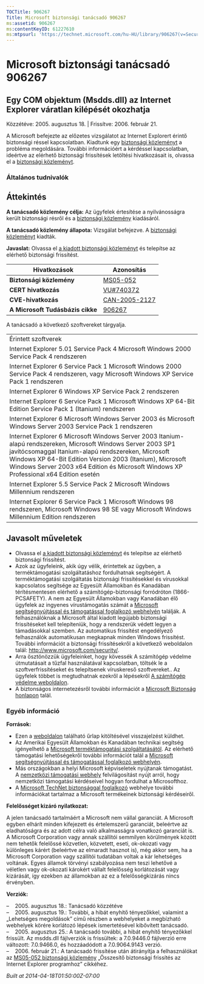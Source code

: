 ```yaml
---
TOCTitle: 906267
Title: Microsoft biztonsági tanácsadó 906267
ms:assetid: 906267
ms:contentKeyID: 61227610
ms:mtpsurl: 'https://technet.microsoft.com/hu-HU/library/906267(v=Security.10)'
---
```




Microsoft biztonsági tanácsadó 906267
=====================================

Egy COM objektum (Msdds.dll) az Internet Explorer váratlan kilépését okozhatja
------------------------------------------------------------------------------

Közzétéve: 2005. augusztus 18. | Frissítve: 2006. február 21.

A Microsoft befejezte az előzetes vizsgálatot az Internet Explorert érintő biztonsági réssel kapcsolatban. Kiadtunk egy [biztonsági közleményt](http://go.microsoft.com/fwlink/?linkid=50690) a probléma megoldására. További információért a kérdéssel kapcsolatban, ideértve az elérhető biztonsági frissítések letöltési hivatkozásait is, olvassa el a [biztonsági közleményt](http://go.microsoft.com/fwlink/?linkid=50690).

### Általános tudnivalók

Áttekintés
----------


**A tanácsadó közlemény célja:** Az ügyfelek értesítése a nyilvánosságra került biztonsági résről és a [biztonsági közlemény](http://go.microsoft.com/fwlink/?linkid=50690) kiadásáról.

**A tanácsadó közlemény állapota:** Vizsgálat befejezve. A [biztonsági közleményt](http://go.microsoft.com/fwlink/?linkid=50690) kiadták.

**Javaslat:** Olvassa el [a kiadott biztonsági közleményt](http://go.microsoft.com/fwlink/?linkid=50690) és telepítse az elérhető biztonsági frissítést.

| Hivatkozások                     | Azonosítás                                                                       |
|----------------------------------|----------------------------------------------------------------------------------|
| **Biztonsági közlemény**         | [MS05-052](http://go.microsoft.com/fwlink/?linkid=50690)                         |
| **CERT hivatkozás**              | [VU\#740372](http://www.kb.cert.org/vuls/id/740372)                              |
| **CVE-hivatkozás**               | [CAN-2005-2127](http://www.cve.mitre.org/cgi-bin/cvename.cgi?name=can-2005-2127) |
| **A Microsoft Tudásbázis cikke** | [906267](http://support.microsoft.com/kb/906267)                                 |

A tanácsadó a következő szoftvereket tárgyalja.

|                                                                                                                                                                                                                                                                                                                           |
|---------------------------------------------------------------------------------------------------------------------------------------------------------------------------------------------------------------------------------------------------------------------------------------------------------------------------|
| Érintett szoftverek                                                                                                                                                                                                                                                                                                       |
| Internet Explorer 5.01 Service Pack 4 Microsoft Windows 2000 Service Pack 4 rendszeren                                                                                                                                                                                                                                    |
| Internet Explorer 6 Service Pack 1 Microsoft Windows 2000 Service Pack 4 rendszeren, vagy Microsoft Windows XP Service Pack 1 rendszeren                                                                                                                                                                                  |
| Internet Explorer 6 Windows XP Service Pack 2 rendszeren                                                                                                                                                                                                                                                                  |
| Internet Explorer 6 Service Pack 1 Microsoft Windows XP 64-Bit Edition Service Pack 1 (Itanium) rendszeren                                                                                                                                                                                                                |
| Internet Explorer 6 Microsoft Windows Server 2003 és Microsoft Windows Server 2003 Service Pack 1 rendszeren                                                                                                                                                                                                              |
| Internet Explorer 6 Microsoft Windows Server 2003 Itanium-alapú rendszereken, Microsoft Windows Server 2003 SP1 javítócsomaggal Itanium-alapú rendszereken, Microsoft Windows XP 64-Bit Edition Version 2003 (Itanium), Microsoft Windows Server 2003 x64 Edition és Microsoft Windows XP Professional x64 Edition esetén |
| Internet Explorer 5.5 Service Pack 2 Microsoft Windows Millennium rendszeren                                                                                                                                                                                                                                              |
| Internet Explorer 6 Service Pack 1 Microsoft Windows 98 rendszeren, Microsoft Windows 98 SE vagy Microsoft Windows Millennium Edition rendszeren                                                                                                                                                                          |

Javasolt műveletek
------------------


-   Olvassa el [a kiadott biztonsági közleményt](http://go.microsoft.com/fwlink/?linkid=50690) és telepítse az elérhető biztonsági frissítést.
-   Azok az ügyfeleink, akik úgy vélik, érintettek az ügyben, a terméktámogatási szolgáltatáshoz fordulhatnak segítségért. A terméktámogatási szolgáltatás biztonsági frissítésekkel és vírusokkal kapcsolatos segítsége az Egyesült Államokban és Kanadában térítésmentesen elérhető a számítógép-biztonsági forródróton (1866-PCSAFETY). A nem az Egyesült Államokban vagy Kanadában élő ügyfelek az ingyenes vírustámogatás számát a [Microsoft segítségnyújtással és támogatással foglalkozó webhelyén](http://support.microsoft.com/security/) találják.
    A felhasználóknak a Microsoft által kiadott legújabb biztonsági frissítéseket kell telepíteniük, hogy a rendszerük védett legyen a támadásokkal szemben. Az automatikus frissítést engedélyező felhasználók automatikusan megkapnak minden Windows frissítést. További információt a biztonsági frissítésekről a következő weboldalon talál: <http://www.microsoft.com/security/>.
-   Arra ösztönözzük ügyfeleinket, hogy kövessék A számítógép védelme útmutatásait a tűzfal használatával kapcsolatban, töltsék le a szoftverfrissítéseket és telepítsenek víruskereső szoftvereket.. Az ügyfelek többet is megtudhatnak ezekről a lépésekről [A számítógép védelme weboldalon](http://www.microsoft.com/protect).
-   A biztonságos internetezésről további információt a [Microsoft Biztonság honlapon](http://www.microsoft.com/security) talál.

### Egyéb információ

**Források:**

-   Ezen a [weboldalon](https://support.microsoft.com/common/survey.aspx?scid=sw;en;1257&amp;showpage=1&amp;ws=technet&amp;sd=tech) található űrlap kitöltésével visszajelzést küldhet.
-   Az Amerikai Egyesült Államokban és Kanadában technikai segítség igényelhető a [Microsoft terméktámogatási szolgáltatásától](http://go.microsoft.com/fwlink/?linkid=21131). Az elérhető támogatási lehetőségekről további információt talál a [Microsoft segítségnyújtással és támogatással foglalkozó webhelyén](http://support.microsoft.com/).
-   Más országokban a helyi Microsoft képviseletek nyújtanak támogatást. A [nemzetközi támogatási webhely](http://go.microsoft.com/fwlink/?linkid=21155) felvilágosítást nyújt arról, hogy nemzetközi támogatási kérdéseivel hogyan fordulhat a Microsofthoz.
-   A [Microsoft TechNet biztonsággal foglalkozó](http://go.microsoft.com/fwlink/?linkid=21132) webhelye további információkat tartalmaz a Microsoft termékeinek biztonsági kérdéseiről.

**Felelősséget kizáró nyilatkozat:**

A jelen tanácsadó tartalmáért a Microsoft nem vállal garanciát. A Microsoft egyben elhárít minden kifejezett és értelemszerű garanciát, beleértve az eladhatóságra és az adott célra való alkalmasságra vonatkozó garanciát is. A Microsoft Corporation vagy annak szállítói semmilyen körülmények között nem tehetők felelőssé közvetlen, közvetett, eseti, ok-okozati vagy különleges kárért (beleértve az elmaradt hasznot is), még akkor sem, ha a Microsoft Corporation vagy szállítói tudatában voltak a kár lehetséges voltának. Egyes államok törvényi szabályozása nem teszi lehetővé a véletlen vagy ok-okozati károkért vállalt felelősség korlátozását vagy kizárását, így ezekben az államokban az ez a felelősségkizárás nincs érvényben.

**Verziók:**

&ndash;&nbsp;&nbsp;&nbsp;&nbsp;2005. augusztus 18.: Tanácsadó közzétéve  
&ndash;&nbsp;&nbsp;&nbsp;&nbsp;2005. augusztus 19.: További, a hibát enyhítő tényezőkkel, valamint a „Lehetséges megoldások” című részben a webhelyeket a megbízható webhelyek körére korlátozó lépések ismertetésével kibővített tanácsadó.  
&ndash;&nbsp;&nbsp;&nbsp;&nbsp;2005. augusztus 25.: A tanácsadó további, a hibát enyhítő tényezőkkel frissült. Az msdds.dll fájlverziók is frissültek: a 7.0.9446.0 fájlverzió erre változott: 7.0.9466.0, és hozzáadódott a 7.0.9064.9143 verzió.  
&ndash;&nbsp;&nbsp;&nbsp;&nbsp;2006. február 21.: A tanácsadó frissítése után átirányítja a felhasználókat az [MS05-052 biztonsági közlemény](http://go.microsoft.com/fwlink/?linkid=50690) „Összesítő biztonsági frissítés az Internet Explorer programhoz” cikkéhez.

*Built at 2014-04-18T01:50:00Z-07:00*
